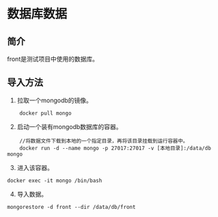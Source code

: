 # 数据库数据

## 简介

front是测试项目中使用的数据库。

## 导入方法

1. 拉取一个mongodb的镜像。

```
    docker pull mongo
```

2. 启动一个装有mongodb数据库的容器。
    
```
    //将数据文件下载到本地的一个指定目录，再将该目录挂载到运行容器中。
    docker run -d --name mongo -p 27017:27017 -v [本地目录]:/data/db mongo
```
    
3. 进入该容器。

```
docker exec -it mongo /bin/bash
```

4. 导入数据。

```
mongorestore -d front --dir /data/db/front
```



